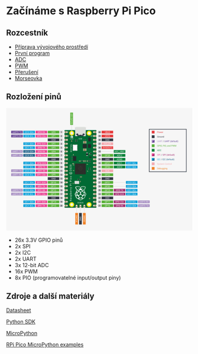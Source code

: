 
# Začínáme s Raspberry Pi Pico

## Rozcestník
* [Příprava vývojového prostředí](priprava.md)
* [První program](hello.md)
* [ADC](adc.md)
* [PWM](pwm.md)
* [Přerušení](interrupt.md)
* [Morseovka](morse.md)


## Rozložení pinů

![RPi pico pin layout](images/pico_layout.png)

* 26x 3.3V GPIO pinů
* 2x SPI
* 2x I2C
* 2x UART
* 3x 12-bit ADC
* 16x PWM
* 8x PIO (programovatelné input/output piny)

## Zdroje a další materiály

[Datasheet](https://datasheets.raspberrypi.org/pico/pico-datasheet.pdf)

[Python SDK](https://datasheets.raspberrypi.org/pico/raspberry-pi-pico-python-sdk.pdf)

[MicroPython](https://micropython.org/)

[RPi Pico MicroPython examples](https://github.com/raspberrypi/pico-micropython-examples)
